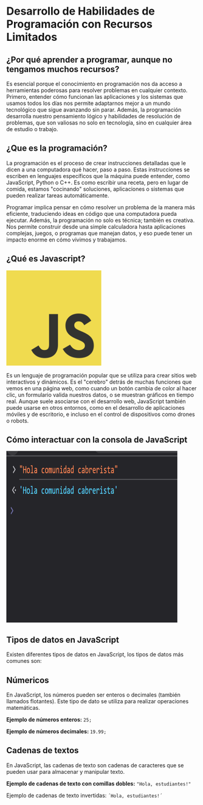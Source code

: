 # Desarrollo de Habilidades de Programación con Recursos Limitados


## ¿Por qué aprender a programar, aunque no tengamos muchos recursos?

<p>Es esencial porque el conocimiento en programación nos da acceso a herramientas poderosas para resolver problemas en cualquier contexto. Primero, entender cómo funcionan las aplicaciones y los sistemas que usamos todos los días nos permite adaptarnos mejor a un mundo tecnológico que sigue avanzando sin parar. Además, la programación desarrolla nuestro pensamiento lógico y habilidades de resolución de problemas, que son valiosas no solo en tecnología, sino en cualquier área de estudio o trabajo.</p>

## ¿Que es la programación?

<p>La programación es el proceso de crear instrucciones detalladas que le dicen a una computadora qué hacer, paso a paso. Estas instrucciones se escriben en lenguajes específicos que la máquina puede entender, como JavaScript, Python o C++. Es como escribir una receta, pero en lugar de comida, estamos "cocinando" soluciones, aplicaciones o sistemas que pueden realizar tareas automáticamente.</p>

<p>Programar implica pensar en cómo resolver un problema de la manera más eficiente, traduciendo ideas en código que una computadora pueda ejecutar. Además, la programación no solo es técnica; también es creativa. Nos permite construir desde una simple calculadora hasta aplicaciones complejas, juegos, o programas que manejan datos, y eso puede tener un impacto enorme en cómo vivimos y trabajamos.</p>

## ¿Qué es Javascript?

<img src ="./imagenes/JavaScript-logo.png" width="250" height="250" alt="Javascript">

<p> Es un lenguaje de programación popular que se utiliza para crear sitios web interactivos y dinámicos. Es el "cerebro" detrás de muchas funciones que vemos en una página web, como cuando un botón cambia de color al hacer clic, un formulario valida nuestros datos, o se muestran gráficos en tiempo real. Aunque suele asociarse con el desarrollo web, JavaScript también puede usarse en otros entornos, como en el desarrollo de aplicaciones móviles y de escritorio, e incluso en el control de dispositivos como drones o robots.</p>

## Cómo interactuar con la consola de JavaScript

<img src ="./imagenes/InteraccionConsola.png" width="450" height="450" alt="Consola Javascript Chrome">


## Tipos de datos en JavaScript

<p>Existen diferentes tipos de datos en JavaScript, los tipos de datos más comunes son: </p>

 <h2>Númericos</h2>
    <p>En JavaScript, los números pueden ser enteros o decimales (también llamados flotantes). Este tipo de dato se utiliza para realizar operaciones matemáticas.</p>
    <p><b>Ejemplo de números enteros:</b> <code>25;</code></p>
    <p><b>Ejemplo de números decimales: </b><code>19.99;</code></p>
    
 <h2>Cadenas de textos </h2>
    <p>En JavaScript, las cadenas de texto son cadenas de caracteres que se pueden usar para almacenar y manipular texto.</p>
    <p><b>Ejemplo de cadenas de texto con comillas dobles:</b> <code>"Hola, estudiantes!"</code></p>
    <p></b>Ejemplo de cadenas de texto invertidas: </b><code>´Hola, estudiantes!´</code></p>
    
    